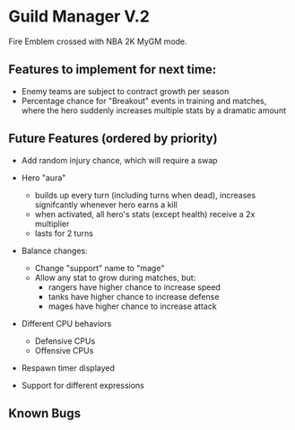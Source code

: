 # Guild Manager V.2

Fire Emblem crossed with NBA 2K MyGM mode.

## Features to implement for next time:

- Enemy teams are subject to contract growth per season
- Percentage chance for "Breakout" events in training and matches, where the hero suddenly increases multiple stats by a dramatic amount

## Future Features (ordered by priority)

- Add random injury chance, which will require a swap
- Hero "aura"

  - builds up every turn (including turns when dead), increases signifcantly whenever hero earns a kill
  - when activated, all hero's stats (except health) receive a 2x multiplier
  - lasts for 2 turns

- Balance changes:

  - Change "support" name to "mage"
  - Allow any stat to grow during matches, but:
    - rangers have higher chance to increase speed
    - tanks have higher chance to increase defense
    - mages have higher chance to increase attack

- Different CPU behaviors
  - Defensive CPUs
  - Offensive CPUs
- Respawn timer displayed
- Support for different expressions

## Known Bugs

<!-- Update this with bugs found during playtesting -->
